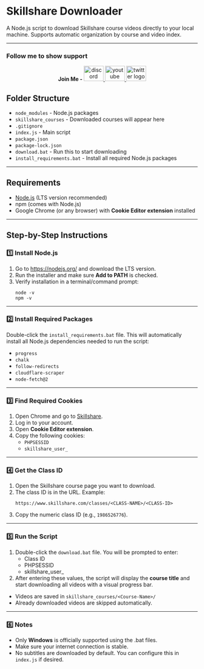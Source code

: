 <h1>Skillshare Downloader</h1>
<p>A Node.js script to download Skillshare course videos directly to your local machine. Supports automatic organization by course and video index.</p>

<hr>

<h3>Follow me to show support</h3>

<div align="center">
    <b>Join Me - </b>
  <a href="https://dsc.gg/hackfams" target="_blank">
    <img src="https://raw.githubusercontent.com/maurodesouza/profile-readme-generator/master/src/assets/icons/social/discord/default.svg" width="52" height="40" alt="discord logo"  />
  </a>
  <a href="https://www.youtube.com/@l1ackoder?sub_confirmation=1" target="_blank">
    <img src="https://raw.githubusercontent.com/maurodesouza/profile-readme-generator/master/src/assets/icons/social/youtube/default.svg" width="52" height="40" alt="youtube logo"  />
  </a>
  <a href="https://x.com/l1ackoder" target="_blank">
    <img src="https://raw.githubusercontent.com/maurodesouza/profile-readme-generator/master/src/assets/icons/social/twitter/default.svg" width="52" height="40" alt="twitter logo"  />
  </a>
</div>

<h2>Folder Structure</h2>
<ul>
    <li><code>node_modules</code> - Node.js packages</li>
    <li><code>skillshare_courses</code> - Downloaded courses will appear here</li>
    <li><code>.gitignore</code></li>
    <li><code>index.js</code> - Main script</li>
    <li><code>package.json</code></li>
    <li><code>package-lock.json</code></li>
    <li><code>download.bat</code> - Run this to start downloading</li>
    <li><code>install_requirements.bat</code> - Install all required Node.js packages</li>
</ul>

<hr>

<h2>Requirements</h2>
<ul>
    <li><a href="https://nodejs.org/">Node.js</a> (LTS version recommended)</li>
    <li>npm (comes with Node.js)</li>
    <li>Google Chrome (or any browser) with <strong>Cookie Editor extension</strong> installed</li>
</ul>

<hr>

<h2>Step-by-Step Instructions</h2>

<h3>1️⃣ Install Node.js</h3>
<ol>
    <li>Go to <a href="https://nodejs.org/">https://nodejs.org/</a> and download the LTS version.</li>
    <li>Run the installer and make sure <strong>Add to PATH</strong> is checked.</li>
    <li>Verify installation in a terminal/command prompt:
        <pre><code>node -v
npm -v</code></pre>
    </li>
</ol>

<hr>

<h3>2️⃣ Install Required Packages</h3>
<p>Double-click the <code>install_requirements.bat</code> file. This will automatically install all Node.js dependencies needed to run the script:</p>
<ul>
    <li><code>progress</code></li>
    <li><code>chalk</code></li>
    <li><code>follow-redirects</code></li>
    <li><code>cloudflare-scraper</code></li>
    <li><code>node-fetch@2</code></li>
</ul>

<hr>

<h3>3️⃣ Find Required Cookies</h3>
<ol>
    <li>Open Chrome and go to <a href="https://www.skillshare.com/">Skillshare</a>.</li>
    <li>Log in to your account.</li>
    <li>Open <strong>Cookie Editor extension</strong>.</li>
    <li>Copy the following cookies:
        <ul>
            <li><code>PHPSESSID</code></li>
            <li><code>skillshare_user_</code></li>
        </ul>
    </li>
</ol>

<hr>

<h3>4️⃣ Get the Class ID</h3>
<ol>
    <li>Open the Skillshare course page you want to download.</li>
    <li>The class ID is in the URL. Example:
        <pre><code>https://www.skillshare.com/classes/&lt;CLASS-NAME&gt;/&lt;CLASS-ID&gt;</code></pre>
    </li>
    <li>Copy the numeric class ID (e.g., <code>1986526776</code>).</li>
</ol>

<hr>

<h3>5️⃣ Run the Script</h3>
<ol>
    <li>Double-click the <code>download.bat</code> file. You will be prompted to enter:
        <ul>
            <li>Class ID</li>
            <li>PHPSESSID</li>
            <li>skillshare_user_</li>
        </ul>
    </li>
    <li>After entering these values, the script will display the <strong>course title</strong> and start downloading all videos with a visual progress bar.</li>
</ol>
<ul>
    <li>Videos are saved in <code>skillshare_courses/&lt;Course-Name&gt;/</code></li>
    <li>Already downloaded videos are skipped automatically.</li>
</ul>

<hr>

<h3>6️⃣ Notes</h3>
<ul>
    <li>Only <strong>Windows</strong> is officially supported using the .bat files.</li>
    <li>Make sure your internet connection is stable.</li>
    <li>No subtitles are downloaded by default. You can configure this in <code>index.js</code> if desired.</li>
</ul>

